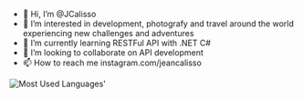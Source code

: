 - 👋 Hi, I’m @JCalisso
- 👀 I’m interested in development, photografy and travel around the world experiencing new challenges and adventures 
- 🌱 I’m currently learning RESTFul API with .NET C#
- 💞️ I’m looking to collaborate on API development
- 📫 How to reach me instagram.com/jeancalisso

<picture>
  <source media="(prefers-color-scheme: dark)" srcset="https://github-used-languages.vercel.app/your-github-username?theme=dark">
  <img alt="Most Used Languages'" src="https://github-used-languages.vercel.app/jcalisso">
</picture>
